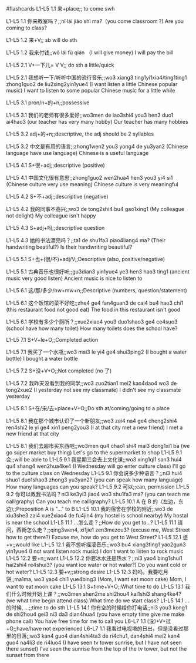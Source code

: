 #flashcards
L1-L5 1.1 来+place;; to come swh
<!--SR:!2023-10-27,4,248-->
L1-L5 1.1 你来教室吗？;;nǐ lái jiào shì ma?（you come classroom ?) Are you coming to class?
<!--SR:!2023-10-24,1,207-->
L1-L5 1.2 来+V;; sb will do sth
<!--SR:!2023-10-28,5,247-->
L1-L5 1.2 我来付钱;;wǒ lái fù qián （I will give money) I will pay the bill
<!--SR:!2023-10-24,1,227-->
L1-L5 2.1 V+一下儿= V V;; do sth a little/quick
<!--SR:!2023-10-28,5,248-->
L1-L5 2.1 我想听一下/听听中国的流行音乐;;wo3 xiang3 ting1yi1xia4/ting1ting1 zhong1guo2 de liu2xing2yin1yue4 (I want listen a little Chinese popular music) I want to listen to some popular Chinese music for a little while
<!--SR:!2023-10-24,1,207-->
L1-L5 3.1 pron/n+的+n;;possessive
<!--SR:!2023-10-27,4,248-->
L1-L5 3.1 我们的老师有很多爱好;;wo3men de lao3shi4 you3 hen3 duo1 ai4hao3 (our teacher has very many hobby) Our teacher has many hobbies
<!--SR:!2023-11-02,10,270-->
L1-L5 3.2 adj+的+n;;descriptive, the adj should be 2 syllables
<!--SR:!2023-10-29,6,248-->
L1-L5 3.2 中文是有用的语言;;zhong1wen2 you3 yong4 de yu3yan2 (Chinese language have use language) Chinese is a useful language
<!--SR:!2023-10-28,5,247-->
L1-L5 4.1 S+很+adj;;descriptive (positive)
<!--SR:!2023-10-29,6,248-->
L1-L5 4.1 中国文化很有意思;;zhong1guo2 wen2hua4 hen3 you3 yi4 si1 (Chinese culture very use meaning) Chinese culture is very meaningful
<!--SR:!2023-10-25,2,230-->
L1-L5 4.2 S+不+adj;;descriptive (negative)
<!--SR:!2023-10-28,5,247-->
L1-L5 4.2 我的同事不高兴;;wo3 de tong2shi4 bu4 gao1xing1 (My colleague not delight) My colleague isn't happy
<!--SR:!2023-10-29,6,248-->
L1-L5 4.3 S+adj+吗;;descriptive question
<!--SR:!2023-10-27,4,247-->
L1-L5 4.3 她的书法漂亮吗？;;ta1 de shu1fa3 piao4liang4 ma? (Their handwriting beatiful?) Is their handwriting beautiful?
<!--SR:!2023-10-24,1,210-->
L1-L5 5.1 S+也+(很/不)+adj/V;;Descriptive (also, positive/negative)
<!--SR:!2023-11-02,10,250-->
L1-L5 5.1 古典音乐也很好听;;gu3dian3 yin1yue4 ye3 hen3 hao3 ting1 (ancient music very good listen) Ancient music is nice to listen to
<!--SR:!2023-10-24,1,208-->
L1-L5 6.1 这/那/多少/nw+mw+n;;Descriptive (numbers, question/statement)
<!--SR:!2023-10-29,6,248-->
L1-L5 6.1 这个饭馆的菜不好吃;;zhe4 ge4 fan4guan3 de cai4 bu4 hao3 chi1 (this restaurant food not good eat) The food in this restaurant isn't good
<!--SR:!2023-10-27,4,248-->
L1-L5 6.1 学校有多少个厕所？;;xue2xiao4 you3 duo1shao3 ge4 ce4suo3 (school have how many toilet) How many toilets does the school have?
<!--SR:!2023-10-24,1,227-->
L1-L5 7.1 S+V+le+O;;Completed action
<!--SR:!2023-10-25,2,246-->
L1-L5 7.1 我买了一个水瓶;;wo3 mai3 le yi4 ge4 shui3ping2 (I bought a water bottle) I bought a water bottle
<!--SR:!2023-10-25,2,246-->
L1-L5 7.2 S+没+V+O;;Not completed (no 了)
<!--SR:!2023-10-25,2,246-->
L1-L5 7.2 我昨天没看到我的同学;;wo3 zuo2tian1 mei2 kan4dao4 wo3 de tong2xue2 (I yesterday not see my classmate) I didn't see my classmate yesterday
<!--SR:!2023-10-25,2,246-->
L1-L5 8.1 S+在/来/去+place+V+O;;Do sth at/coming/going to a place
<!--SR:!2023-10-25,2,246-->
L1-L5 8.1 我在那个城市认识了一个新朋友;;wo3 zai4 na4 ge4 cheng2shi4 ren4shi2 le yi ge4 xin1 peng2you3 (I at that city met a new friend) I met a new friend at that city
<!--SR:!2023-10-24,1,226-->
L1-L5 8.1 我们去超市买东西吧;;wo3men qu4 chao1 shi4 mai3 dong1xi1 ba (we go super market buy thing) Let's go to the supermarket to shop
L1-L5 9.1 会;;will be able to
L1-L5 9.1 我星期三会去上文化课;;wo3 xing1qi1 san3 hui4 qu4 shang4 wen2hua4ke4 (I Wednesday will go enter culture class) I'll go to the culture class on Wednesday
L1-L5 9.1 你会说多少种语言？;;ni3 hui4 shuo1 duo1shao3 zhong3 yu3yan2? (you can speak how many language) How many languages can you speak?
L1-L5 9.2 可以;;can, permission
L1-L5 9.2 你可以教我书法吗？ni3 ke3yi3 jiao4 wo3 shu1fa3 ma? (you can teach me calligraphy) Can you teach me calligraphy?
L1-L5 10.1 A 在 B 的（左边，东边);;Preposition A is "..." to B
L1-L5 10.1 我的宿舍在学校的附近;;wo3 de xiu3she3 zai4 xue2xiao4 de fu4jin4 (my hostel is school nearby) My hostal is near the school
L1-L5 11.1 ...怎么走？;;How do you get to...?
L1-L5 11.1 请问，西街怎么走？;;qing3wen4, xi1jie1 zen3mezou3? (excuse me, West Street how to get there?) Excuse me, how do you get to West Street?
L1-L5 12.1 想+v;;would like
L1-L5 12.1 我不想听摇滚音乐;;wo3 bu4 xiang3ting1 yao2gun3 yin1yue4 (I not want listen rock music) I don't want to listen to rock music
L1-L5 12.2 要+n;;want
L1-L5 12.2 你要冰水还是热水？;;ni3 yao4 bing1shui1 hai2shi4 re4shui3? (you want ice water or hot water?) Do you want cold or hot water?
L1-L5 12.3 要+v;;strong desire
L1-L5 12.3 妈吗，我要吃月饼;;ma1ma, wo3 yao4 chi1 yue4bing3 (Mom, I want eat moon cake) Mom, I want to eat moon cake
L1-L5 13.1 S+time+V+O;;What time to do
L1-L5 13.1 我们什么时候开始上课？;;wo3men shen2me shi2hou4 kai1shi3 shang4ke4? (we what time begin attend class) What time do we start class?
L1-L5 14.1 ...的时候, ...;;time to do sth
L1-L5 14.1 你有空的时候给你打电话;;ni3 you3 kong1 de shi2hou4 gei3 ni3 da3 dian4hua4 (you have empty time give me make phone call) You have free time for me to call you
L6-L7 1.1 (没)+V+过+O;;have/have not experienced
L6-L7 1.1 我看过电视塔的日出，但是没看过那里的日落;;wo3 kan4 guo4 dian4shi4ta3 de ri4chu1, dan4shi4 mei2 kan4 guo4 na4li3 de ri4luo4 (I have seen tv tower sunrise, but I have not seen there sunset) I've seen the sunrise from the top of the tv tower, but not the sunset from there